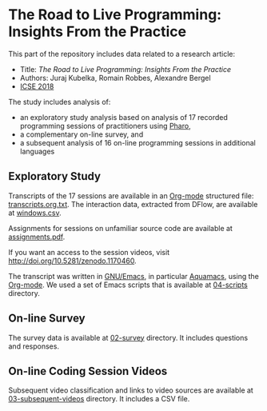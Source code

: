 <!-- -*- coding: utf-8-unix ; mode: markdown ; font-lock-multiline: t ; eval: (auto-fill-mode -1) ; eval: (flyspell-mode 1) ; eval: (visual-line-mode 1) -*- -->

# The Road to Live Programming: Insights From the Practice

This part of the repository includes data related to a research article:
- Title: *The Road to Live Programming: Insights From the Practice*
- Authors: Juraj Kubelka, Romain Robbes, Alexandre Bergel
- [ICSE 2018](https://www.icse2018.org/event/icse-2018-technical-papers-the-road-to-live-programming-insights-from-the-practice)

The study includes analysis of:
- an exploratory study analysis based on analysis of 17 recorded programming sessions of practitioners using [Pharo](http://pharo.org),
- a complementary on-line survey, and
- a subsequent analysis of 16 on-line programming sessions in additional languages

## Exploratory Study

Transcripts of the 17 sessions are available in an [Org-mode](http://orgmode.org) structured file: [transcripts.org.txt](./01-exploratory-study/transcripts.org.txt). The interaction data, extracted from DFlow, are available at [windows.csv](./01-exploratory-study/windows.csv).

Assignments for sessions on unfamiliar source code are available at [assignments.pdf](./01-exploratory-study/assignments.pdf).

If you want an access to the session videos, visit http://doi.org/10.5281/zenodo.1170460.

The transcript was written in [GNU/Emacs](https://en.wikipedia.org/wiki/Emacs), in particular [Aquamacs](http://aquamacs.org), using the  [Org-mode](http://orgmode.org). We used a set of Emacs scripts that is available at [04-scripts](./04-scripts) directory.

## On-line Survey

The survey data is available at [02-survey](./02-survey) directory. It includes questions and responses.

## On-line Coding Session Videos

Subsequent video classification and links to video sources are available at [03-subsequent-videos](03-subsequent-videos) directory. It includes a CSV file.

